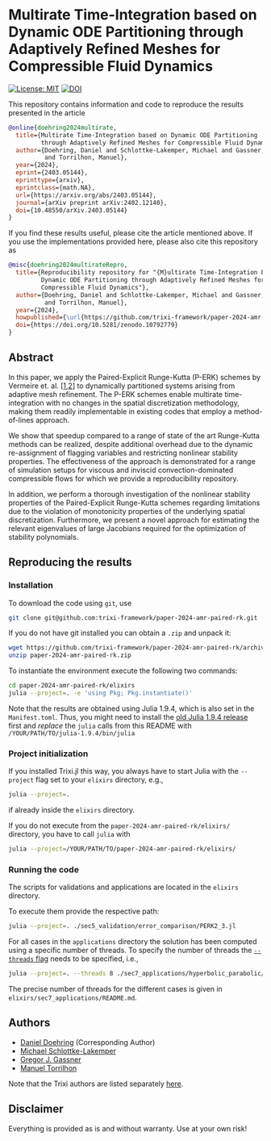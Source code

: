 # Multirate Time-Integration based on Dynamic ODE Partitioning through Adaptively Refined Meshes for Compressible Fluid Dynamics

[![License: MIT](https://img.shields.io/badge/License-MIT-success.svg)](https://opensource.org/licenses/MIT)
[![DOI](https://zenodo.org/badge/DOI/10.5281/zenodo.10792779.svg)](https://doi.org/10.5281/zenodo.10792779)

This repository contains information and code to reproduce the results presented in the article
```bibtex
@online{doehring2024multirate,
  title={Multirate Time-Integration based on Dynamic ODE Partitioning
         through Adaptively Refined Meshes for Compressible Fluid Dynamics},
  author={Doehring, Daniel and Schlottke-Lakemper, Michael and Gassner, Gregor J.
          and Torrilhon, Manuel},
  year={2024},
  eprint={2403.05144},
  eprinttype={arxiv},
  eprintclass={math.NA},
  url={https://arxiv.org/abs/2403.05144},
  journal={arXiv preprint arXiv:2402.12140},
  doi={10.48550/arXiv.2403.05144}
}
```
If you find these results useful, please cite the article mentioned above. If you use the implementations provided here, please also cite this repository as
```bibtex
@misc{doehring2024multirateRepro,
  title={Reproducibility repository for "{M}ultirate Time-Integration based on
         Dynamic ODE Partitioning through Adaptively Refined Meshes for
         Compressible Fluid Dynamics"},
  author={Doehring, Daniel and Schlottke-Lakemper, Michael and Gassner, Gregor J.
          and Torrilhon, Manuel},
  year={2024},
  howpublished={\url{https://github.com/trixi-framework/paper-2024-amr-paired-rk}},
  doi={https://doi.org/10.5281/zenodo.10792779}
}
```

## Abstract

In this paper, we apply the Paired-Explicit Runge-Kutta (P-ERK) schemes by Vermeire et. al. [[1](https://doi.org/10.1016/j.jcp.2019.05.014),[2](https://doi.org/10.1016/j.jcp.2022.111470)] to dynamically partitioned systems arising from adaptive mesh refinement.
The P-ERK schemes enable multirate time-integration with no changes in the spatial discretization methodology, making them readily implementable in existing codes that employ a method-of-lines approach.

We show that speedup compared to a range of state of the art Runge-Kutta methods can be realized, despite additional overhead due to the dynamic re-assignment of flagging variables and restricting nonlinear stability properties.
The effectiveness of the approach is demonstrated for a range of simulation setups for viscous and inviscid convection-dominated compressible flows for which we provide a reproducibility repository.

In addition, we perform a thorough investigation of the nonlinear stability properties of the Paired-Explicit Runge-Kutta schemes regarding limitations due to the violation of monotonicity properties of the underlying spatial discretization.
Furthermore, we present a novel approach for estimating the relevant eigenvalues of large Jacobians required for the optimization of stability polynomials.

## Reproducing the results

### Installation

To download the code using `git`, use 

```bash
git clone git@github.com:trixi-framework/paper-2024-amr-paired-rk.git
``` 

If you do not have git installed you can obtain a `.zip` and unpack it:
```bash
wget https://github.com/trixi-framework/paper-2024-amr-paired-rk/archive/main.zip
unzip paper-2024-amr-paired-rk.zip
```

To instantiate the environment execute the following two commands:
```bash
cd paper-2024-amr-paired-rk/elixirs
julia --project=. -e 'using Pkg; Pkg.instantiate()'
```

Note that the results are obtained using Julia 1.9.4, which is also set in the `Manifest.toml`.
Thus, you might need to install the [old Julia 1.9.4 release](https://julialang.org/downloads/oldreleases/) first
and *replace* the `julia` calls from this README with
`/YOUR/PATH/TO/julia-1.9.4/bin/julia`

### Project initialization

If you installed Trixi.jl this way, you always have to start Julia with the `--project` flag set to your `elixirs` directory, e.g.,
```bash
julia --project=.
```
if already inside the `elixirs` directory.

If you do not execute from the `paper-2024-amr-paired-rk/elixirs/` directory, you have to call `julia` with
```bash
julia --project=/YOUR/PATH/TO/paper-2024-amr-paired-rk/elixirs/
```

### Running the code

The scripts for validations and applications are located in the `elixirs` directory.

To execute them provide the respective path:

```bash
julia --project=. ./sec5_validation/error_comparison/PERK2_3.jl
```

For all cases in the `applications` directory the solution has been computed using a specific number of 
threads.
To specify the number of threads the [`--threads` flag](https://docs.julialang.org/en/v1/manual/multi-threading/#Starting-Julia-with-multiple-threads) needs to be specified, i.e., 
```bash
julia --project=. --threads 8 ./sec7_applications/hyperbolic_parabolic/doubly_periodic_shear_layer/PERK3_3_4_7.jl
```
The precise number of threads for the different cases is given in `elixirs/sec7_applications/README.md`.

## Authors

* [Daniel Doehring](https://www.acom.rwth-aachen.de/the-lab/team-people/name:daniel_doehring) (Corresponding Author)
* [Michael Schlottke-Lakemper](https://lakemper.eu/)
* [Gregor J. Gassner](https://www.mi.uni-koeln.de/NumSim/gregor-gassner/)
* [Manuel Torrilhon](https://www.acom.rwth-aachen.de/the-lab/team-people/name:manuel_torrilhon)

Note that the Trixi authors are listed separately [here](https://github.com/trixi-framework/paper-2024-amr-paired-rk/blob/main/Trixi.jl-v0.5.42%2Bmod/AUTHORS.md).

## Disclaimer

Everything is provided as is and without warranty. Use at your own risk!
